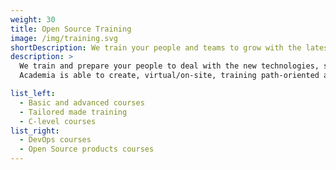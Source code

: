 ```yaml
---
weight: 30
title: Open Source Training
image: /img/training.svg
shortDescription: We train your people and teams to grow with the latest innovations
description: >
  We train and prepare your people to deal with the new technologies, strategies and infrastructure to  in order to prepare teams for change and services to maintain architectures in safe and reliable working order.
  Academia is able to create, virtual/on-site, training path-oriented and it chooses solutions and methods. We work to be a great partner for every educational service.

list_left:
  - Basic and advanced courses
  - Tailored made training
  - C-level courses
list_right:
  - DevOps courses
  - Open Source products courses
---
```

